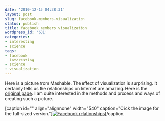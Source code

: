 ```yaml
---
date: '2010-12-16 04:38:31'
layout: post
slug: facebook-members-visualization
status: publish
title: facebook members visualization
wordpress_id: '601'
categories:
- interesting
- science
tags:
- facebook
- interesting
- science
- visualization
---
```


Here is a picture from Mashable.
The effect of visualization is surprising. It certainly tells us the relationships on Internet are amazing.
Here is the [original page](http://mashable.com/2010/12/13/facebook-members-visualization/). I am quite interested in the methods and process and ways of creating such a picture.


[caption id="" align="alignnone" width="540" caption="Click the image for the full-sized version."][![Facebook relationships](//storage.live.com/items/EC6B0834F33461C1!129?filename=fb-relationships-full.jpg)](http://cdn.mashable.com/wp-content/uploads/2010/12/fb-relationships-full.jpg)[/caption] 
